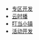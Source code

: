 * [专区开发](doc1/zhuanqu/guide.md)
* [云时播](doc1/cloudLive/guide.md)
* [叮当小镇](doc1/DDXZ/guide.md)
* [活动开发](doc1/activity/guide.md)

